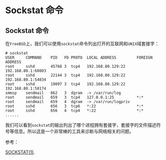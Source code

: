 # Sockstat 命令

## Sockstat 命令

在`FreeBSD`上，我们可以使用`sockstat`命令列出打开的互联网和`UNIX`域套接字：

```
# sockstat
USER     COMMAND    PID   FD PROTO  LOCAL ADDRESS         FOREIGN ADDRESS
root     sshd       45768 3  tcp4   192.168.80.129:22     192.168.80.1:60803
root     sshd       22144 3  tcp4   192.168.80.129:22     192.168.80.1:54834
root     sshd       19097 3  tcp4   192.168.80.129:22     192.168.80.1:58174
smmsp    sendmail   662   3  dgram  -> /var/run/log
root     sendmail   659   3  tcp4   127.0.0.1:25          *:*
root     sendmail   659   4  dgram  -> /var/run/logpriv
root     sshd       656   3  tcp6   *:22                  *:*
root     sshd       656   4  tcp4   *:22                  *:*
...... 
```

我们可以看到`sockstat`的输出列出了哪个进程拥有套接字，套接字的文件描述符号等信息。所以这是一个非常棒的工具来诊断与网络相关的问题。

参考：

[SOCKSTAT(1)](https://www.freebsd.org/cgi/man.cgi?query=sockstat&sektion=1).
